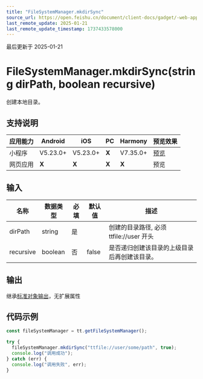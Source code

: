 ```yaml
---
title: "FileSystemManager.mkdirSync"
source_url: https://open.feishu.cn/document/client-docs/gadget/-web-app-api/file/file_system_manager/file_system_manager_mkdir_sync
last_remote_update: 2025-01-21
last_remote_update_timestamp: 1737433578000
---
```

最后更新于 2025-01-21

# FileSystemManager.mkdirSync(string dirPath, boolean recursive)

创建本地目录。

## 支持说明

应用能力 | Android | iOS | PC | Harmony | 预览效果
--- | --- | --- | --- | --- | ---
小程序 | V5.23.0+ | V5.23.0+ | **X** | V7.35.0+ | [预览](https://applink.feishu.cn/client/mini_program/open?appId=cli_9dff7f6ae02ad104&path=page%2FAPI%2Fpages%2Ffile%2Ffile)
网页应用 | **X** | **X** | **X** | **X** | 预览

## 输入

名称 | 数据类型 | 必填 | 默认值 | 描述
--- | --- | --- | --- | ---
dirPath | string | 是 |  | 创建的目录路径, 必须 ttfile://user 开头
recursive | boolean | 否 | false | 是否递归创建该目录的上级目录后再创建该目录。

## 输出
继承[标准对象输出](https://open.feishu.cn/document/uYjL24iN/ukzNy4SO3IjL5cjM#8c92acb8)，无扩展属性

## 代码示例

```js
const fileSystemManager = tt.getFileSystemManager();

try {
  fileSystemManager.mkdirSync("ttfile://user/some/path", true);
  console.log("调用成功");
} catch (err) {
  console.log("调用失败", err);
}
```
